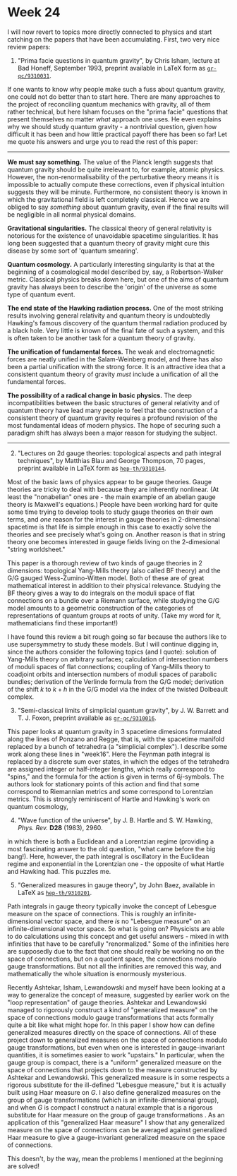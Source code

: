 # Week 24

I will now revert to topics more directly connected to physics and start
catching on the papers that have been accumulating. First, two very nice
review papers:

1) "Prima facie questions in quantum gravity", by Chris Isham, lecture at
Bad Honeff, September 1993, preprint available in LaTeX form as
[`gr-qc/9310031`](http://xxx.lanl.gov/abs/gr-qc/9310031).

If one wants to know why people make such a fuss about quantum gravity,
one could not do better than to start here. There are many approaches to
the project of reconciling quantum mechanics with gravity, all of them
rather technical, but here Isham focuses on the "prima facie"
questions that present themselves no matter *what* approach one uses. He
even explains why we should study quantum gravity - a nontrivial
question, given how difficult it has been and how little practical
payoff there has been so far! Let me quote his answers and urge you to
read the rest of this paper:

------------------------------------------------------------------------

**We must say something.** The value of the Planck length suggests that
quantum gravity should be quite irrelevant to, for example, atomic
physics. However, the non-renormalisability of the perturbative theory
means it is impossible to actually compute these corrections, even if
physical intuition suggests they will be minute. Furthermore, no
consistent theory is known in which the gravitational field is left
completely classical. Hence we are obliged to say *something* about
quantum gravity, even if the final results will be negligible in all
normal physical domains.

**Gravitational singularities.** The classical theory of general
relativity is notorious for the existence of unavoidable spacetime
singularities. It has long been suggested that a quantum theory of
gravity might cure this disease by some sort of 'quantum smearing'.

**Quantum cosmology.** A particularly interesting singularity is that at
the beginning of a cosmological model described by, say, a
Robertson-Walker metric. Classical physics breaks down here, but one of
the aims of quantum gravity has always been to describe the 'origin'
of the universe as some type of quantum event.

**The end state of the Hawking radiation process.** One of the most
striking results involving general relativity and quantum theory is
undoubtedly Hawking's famous discovery of the quantum thermal radiation
produced by a black hole. Very little is known of the final fate of such
a system, and this is often taken to be another task for a quantum
theory of gravity.

**The unification of fundamental forces.** The weak and electromagnetic
forces are neatly unified in the Salam-Weinberg model, and there has
also been a partial unification with the strong force. It is an
attractive idea that a consistent quantum theory of gravity *must*
include a unification of all the fundamental forces.

**The possibility of a radical change in basic physics.** The deep
incompatibilities between the basic structures of general relativity and
of quantum theory have lead many people to feel that the construction of
a consistent theory of quantum gravity requires a profound revision of
the most fundamental ideas of modern physics. The hope of securing such
a paradigm shift has always been a major reason for studying the
subject.

------------------------------------------------------------------------

2) "Lectures on 2d gauge theories: topological aspects and path integral
techniques", by Matthias Blau and George Thompson, 70 pages, preprint
available in LaTeX form as
[`hep-th/9310144`](http://xxx.lanl.gov/abs/hep-th/9310144).

Most of the basic laws of physics appear to be gauge theories. Gauge
theories are tricky to deal with because they are inherently nonlinear.
(At least the "nonabelian" ones are - the main example of an abelian
gauge theory is Maxwell's equations.) People have been working hard for
quite some time trying to develop tools to study gauge theories on their
own terms, and *one* reason for the interest in gauge theories in
2-dimensional spacetime is that life is simple enough in this case to
exactly solve the theories and see precisely what's going on. Another
reason is that in string theory one becomes interested in gauge fields
living on the 2-dimesional "string worldsheet."

This paper is a thorough review of two kinds of gauge theories in 2
dimensions: topological Yang-Mills theory (also called BF theory) and
the G/G gauged Wess-Zumino-Witten model. Both of these are of great
mathematical interest in addition to their physical relevance. Studying
the BF theory gives a way to do integrals on the moduli space of flat
connections on a bundle over a Riemann surface, while studying the G/G
model amounts to a geometric construction of the categories of
representations of quantum groups at roots of unity. (Take my word for
it, mathematicians find these important!)

I have found this review a bit rough going so far because the authors
like to use supersymmetry to study these models. But I will continue
digging in, since the authors consider the following topics (and I
quote): solution of Yang-Mills theory on arbitrary surfaces; calculation
of intersection numbers of moduli spaces of flat connections; coupling
of Yang-Mills theory to coadjoint orbits and intersection numbers of
moduli spaces of parabolic bundles; derivation of the Verlinde formula
from the G/G model; derivation of the shift $k$ to $k+h$ in the G/G model
via the index of the twisted Dolbeault complex.

3) "Semi-classical limits of simplicial quantum gravity", by J. W.
Barrett and T. J. Foxon, preprint available as
[`gr-qc/9310016`](http://xxx.lanl.gov/abs/gr-qc/9310016).

This paper looks at quantum gravity in 3 spacetime dimesions formulated
along the lines of Ponzano and Regge, that is, with the spacetime
manifold replaced by a bunch of tetrahedra (a "simplicial complex"). I
describe some work along these lines in "week16". Here
the Feynman path integral is replaced by a discrete sum over states, in
which the edges of the tetrahedra are assigned integer or half-integer
lengths, which really correspond to "spins," and the formula for the
action is given in terms of $6j$-symbols. The authors look for stationary
points of this action and find that some correspond to Riemannian
metrics and some correspond to Lorentzian metrics. This is strongly
reminiscent of Hartle and Hawking's work on quantum cosmology,

4) "Wave function of the universe", by J. B. Hartle and S. W. Hawking,
_Phys. Rev._ **D28** (1983), 2960.

in which there is both a Euclidean and a Lorentzian regime (providing a
most fascinating answer to the old question, "what came before the big
bang!). Here, however, the path integral is oscillatory in the Euclidean
regime and exponential in the Lorentzian one - the opposite of what
Hartle and Hawking had. This puzzles me.

5) "Generalized measures in gauge theory", by John Baez, available in
LaTeX as [`hep-th/9310201`](http://xxx.lanl.gov/abs/hep-th/9310201).

Path integrals in gauge theory typically invoke the concept of Lebesgue
measure on the space of connections. This is roughly an
infinite-dimensional vector space, and there *is* no "Lebesgue
measure" on an infinite-dimensional vector space. So what is going
on? Physicists are able to do calculations using this concept and get
useful answers - mixed in with infinities that have to be carefully
"renormalized." Some of the infinities here are supposedly due to
the fact that one should really be working no on the space of
connections, but on a quotient space, the connections modulo gauge
transformations. But not all the infinities are removed this way, and
mathematically the whole situation is enormously mysterious.

Recently Ashtekar, Isham, Lewandowski and myself have been looking at a
way to generalize the concept of measure, suggested by earlier work on
the "loop representation" of gauge theories. Ashtekar and
Lewandowski managed to rigorously construct a kind of "generalized
measure" on the space of connections modulo gauge transformations
that acts formally quite a bit like what might hope for. In this paper I
show how can define generalized measures directly on the space of
connections. All of these project down to generalized measures on the
space of connections modulo gauge transformations, but even when one is
interested in gauge-invariant quantities, it is sometimes easier to work
"upstairs." In particular, when the gauge group is compact, there
is a "uniform" generalized measure on the space of connections
that projects down to the measure constructed by Ashtekar and
Lewandowski. This generalized measure is in some respects a rigorous
substitute for the ill-defined "Lebesgue measure," but it is
actually built using Haar measure on $G$. I also define generalized
measures on the group of gauge transformations (which is an
infinite-dimensional group), and when $G$ is compact I construct a natural
example that is a rigorous substitute for Haar measure on the group of
gauge transformations . As an application of this "generalized Haar
measure" I show that any generalized measure on the space of
connections can be averaged against generalized Haar measure to give a
gauge-invariant generalized measure on the space of connections.

This doesn't, by the way, mean the problems I mentioned at the
beginning are solved!
